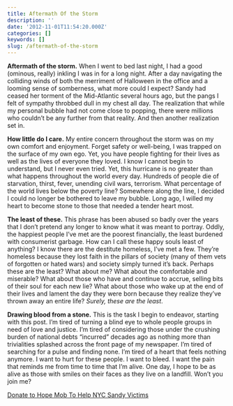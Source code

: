 ```yaml
---
title: Aftermath Of the Storm
description: ''
date: '2012-11-01T11:54:20.000Z'
categories: []
keywords: []
slug: /aftermath-of-the-storm
---
```


**Aftermath of the storm.** When I went to bed last night, I had a good (ominous, really) inkling I was in for a long night. After a day navigating the colliding winds of both the merriment of Halloween in the office and a looming sense of somberness, what more could I expect? Sandy had ceased her torment of the Mid-Atlantic several hours ago, but the pangs I felt of sympathy throbbed dull in my chest all day. The realization that while my personal bubble had not come close to popping, there were millions who couldn’t be any further from that reality. And then another realization set in.

**How little do I care.** My entire concern throughout the storm was on my own comfort and enjoyment. Forget safety or well-being, I was trapped on the surface of my own ego. Yet, you have people fighting for their lives as well as the lives of everyone they loved. I know I cannot begin to understand, but I never even tried. Yet, this hurricane is no greater than what happens throughout the world every day. Hundreds of people die of starvation, thirst, fever, unending civil wars, terrorism. What percentage of the world lives below the poverty line? Somewhere along the line, I decided I could no longer be bothered to leave my bubble. Long ago, I willed my heart to become stone to those that needed a tender heart most.

**The least of these.** This phrase has been abused so badly over the years that I don’t pretend any longer to know what it was meant to portray. Oddly, the happiest people I’ve met are the poorest financially, the least burdened with consumerist garbage. How can I call these happy souls least of anything? I know there are the destitute homeless, I’ve met a few. They’re homeless because they lost faith in the pillars of society (many of them vets of forgotten or hated wars) and society simply turned it’s back. Perhaps these are the least? What about me? What about the comfortable and miserable? What about those who have and continue to accrue, selling bits of their soul for each new lie? What about those who wake up at the end of their lives and lament the day they were born because they realize they’ve thrown away an entire life? _Surely, these are the least_.

**Drawing blood from a stone.** This is the task I begin to endeavor, starting with this post. I’m tired of turning a blind eye to whole people groups in need of love and justice. I’m tired of considering those under the crushing burden of national debts “incurred” decades ago as nothing more than trivialities splashed across the front page of my newspaper. I’m tired of searching for a pulse and finding none. I’m tired of a heart that feels nothing anymore. I want to hurt for these people. I want to bleed. I want the pain that reminds me from time to time that I’m alive. One day, I hope to be as alive as those with smiles on their faces as they live on a landfill. Won’t you join me?

[Donate to Hope Mob To Help NYC Sandy Victims](http://hopemob.org/sandy "Donate to Hope Mob To Help NYC Sandy Victims")